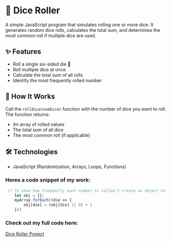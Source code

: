 # 🎲 Dice Roller  

A simple JavaScript program that simulates rolling one or more dice. It generates random dice rolls, calculates the total sum, and determines the most common roll if multiple dice are used.  

## ✨ Features  
- Roll a single six-sided die 🎲  
- Roll multiple dice at once  
- Calculate the total sum of all rolls  
- Identify the most frequently rolled number  

## 🚀 How It Works  
Call the `rollDice(numDice)` function with the number of dice you want to roll. The function returns:  

- An array of rolled values  
- The total sum of all dice  
- The most common roll (if applicable)  

## 🛠 Technologies

- JavaScript (Randomization, Arrays, Loops, Functions)

### Heres a code snippet of my work:

```javascript
 // To show how frequently each number is rolled I create an object to store this data. For each number in the array the forEach() array method will iterate over the value and add it as a property. If the property has no value the value will automatically be 1. If the property does have a value then it will + 1 to its value. It this way I can see the how many times each number appears in the object.
    let obj = {};
    myArray.forEach((die => {
        obj[die] = (obj[die] || 0) + 1
    }))
```

### Check out my full code here: 

[Dice Roller Project](Dice%20Roller.js)
